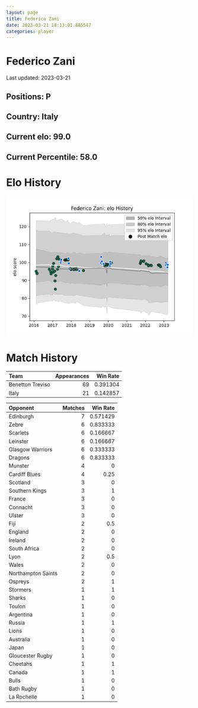 ```yaml
---  
layout: page  
title: Federico Zani  
date: 2023-03-21 18:13:01.885547  
categories: player  
---
```

# Federico Zani


Last updated: 2023-03-21
## Positions: P

## Country: Italy

## Current elo: 99.0

## Current Percentile: 58.0

# Elo History


![elo history](history_FedericoZani.png)
# Match History


| Team             |   Appearances |   Win Rate |
|:-----------------|--------------:|-----------:|
| Benetton Treviso |            69 |   0.391304 |
| Italy            |            21 |   0.142857 |

| Opponent           |   Matches |   Win Rate |
|:-------------------|----------:|-----------:|
| Edinburgh          |         7 |   0.571429 |
| Zebre              |         6 |   0.833333 |
| Scarlets           |         6 |   0.166667 |
| Leinster           |         6 |   0.166667 |
| Glasgow Warriors   |         6 |   0.333333 |
| Dragons            |         6 |   0.833333 |
| Munster            |         4 |   0        |
| Cardiff Blues      |         4 |   0.25     |
| Scotland           |         3 |   0        |
| Southern Kings     |         3 |   1        |
| France             |         3 |   0        |
| Connacht           |         3 |   0        |
| Ulster             |         3 |   0        |
| Fiji               |         2 |   0.5      |
| England            |         2 |   0        |
| Ireland            |         2 |   0        |
| South Africa       |         2 |   0        |
| Lyon               |         2 |   0.5      |
| Wales              |         2 |   0        |
| Northampton Saints |         2 |   0        |
| Ospreys            |         2 |   1        |
| Stormers           |         1 |   1        |
| Sharks             |         1 |   0        |
| Toulon             |         1 |   0        |
| Argentina          |         1 |   0        |
| Russia             |         1 |   1        |
| Lions              |         1 |   0        |
| Australia          |         1 |   0        |
| Japan              |         1 |   0        |
| Gloucester Rugby   |         1 |   0        |
| Cheetahs           |         1 |   1        |
| Canada             |         1 |   1        |
| Bulls              |         1 |   0        |
| Bath Rugby         |         1 |   0        |
| La Rochelle        |         1 |   0        |